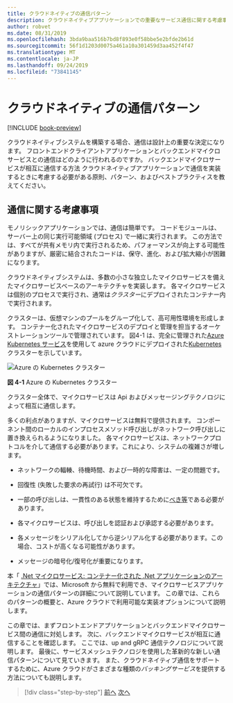 ```yaml
---
title: クラウドネイティブの通信パターン
description: クラウドネイティブアプリケーションでの重要なサービス通信に関する考慮事項について説明します。
author: robvet
ms.date: 08/31/2019
ms.openlocfilehash: 3bda9baa516b7bd8f893e0f58bbe5e2bfde2b61d
ms.sourcegitcommit: 56f1d1203d0075a461a10a301459d3aa452f4f47
ms.translationtype: MT
ms.contentlocale: ja-JP
ms.lasthandoff: 09/24/2019
ms.locfileid: "73841145"
---
```

# <a name="cloud-native-communication-patterns"></a>クラウドネイティブの通信パターン

[!INCLUDE [book-preview](../../../includes/book-preview.md)]

クラウドネイティブシステムを構築する場合、通信は設計上の重要な決定になります。 フロントエンドクライアントアプリケーションとバックエンドマイクロサービスとの通信はどのように行われるのですか。 バックエンドマイクロサービスが相互に通信する方法 クラウドネイティブアプリケーションで通信を実装するときに考慮する必要がある原則、パターン、およびベストプラクティスを教えてください。

## <a name="communication-considerations"></a>通信に関する考慮事項

モノリシックアプリケーションでは、通信は簡単です。 コードモジュールは、サーバー上の同じ実行可能領域 (プロセス) で一緒に実行されます。 この方法では、すべてが共有メモリ内で実行されるため、パフォーマンスが向上する可能性がありますが、厳密に結合されたコードは、保守、進化、および拡大縮小が困難になります。

クラウドネイティブシステムは、多数の小さな独立したマイクロサービスを備えたマイクロサービスベースのアーキテクチャを実装します。 各マイクロサービスは個別のプロセスで実行され、通常は*クラスター*にデプロイされたコンテナー内で実行されます。

クラスターは、仮想マシンのプールをグループ化して、高可用性環境を形成します。 コンテナー化されたマイクロサービスのデプロイと管理を担当するオーケストレーションツールで管理されています。 図4-1 は、完全に管理された[Azure Kubernetes サービス](https://docs.microsoft.com/azure/aks/intro-kubernetes)を使用して azure クラウドにデプロイされた[Kubernetes](https://kubernetes.io)クラスターを示しています。

![Azure の Kubernetes クラスター](./media/kubernetes-cluster-in-azure.png)

**図 4-1** Azure の Kubernetes クラスター

クラスター全体で、マイクロサービスは Api およびメッセージングテクノロジによって相互に通信します。

多くの利点がありますが、マイクロサービスは無料で提供されます。 コンポーネント間のローカルのインプロセスメソッド呼び出しがネットワーク呼び出しに置き換えられるようになりました。 各マイクロサービスは、ネットワークプロトコルを介して通信する必要があります。これにより、システムの複雑さが増します。

- ネットワークの輻輳、待機時間、および一時的な障害は、一定の問題です。

- 回復性 (失敗した要求の再試行) は不可欠です。

- 一部の呼び出しは、一貫性のある状態を維持するために[べき等](https://www.restapitutorial.com/lessons/idempotency.html)である必要があります。

- 各マイクロサービスは、呼び出しを認証および承認する必要があります。

- 各メッセージをシリアル化してから逆シリアル化する必要があります。この場合、コストが高くなる可能性があります。

- メッセージの暗号化/復号化が重要になります。

本「 [.Net マイクロサービス: コンテナー化された .Net アプリケーションのアーキテクチャ](https://docs.microsoft.com/dotnet/standard/microservices-architecture/)」では、Microsoft から無料で利用でき、マイクロサービスアプリケーションの通信パターンの詳細について説明しています。 この章では、これらのパターンの概要と、Azure クラウドで利用可能な実装オプションについて説明します。

この章では、まずフロントエンドアプリケーションとバックエンドマイクロサービス間の通信に対処します。 次に、バックエンドマイクロサービスが相互に通信することを確認します。 ここでは、up and gRPC 通信テクノロジについて説明します。 最後に、サービスメッシュテクノロジを使用した革新的な新しい通信パターンについて見ていきます。 また、クラウドネイティブ通信をサポートするために、Azure クラウドがさまざまな種類の*バッキングサービス*を提供する方法についても説明します。

>[!div class="step-by-step"]
>[前へ](other-deployment-options.md)
>[次へ](front-end-communication.md)
